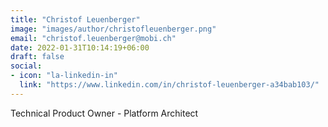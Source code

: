 ```yaml
---
title: "Christof Leuenberger"
image: "images/author/christofleuenberger.png"
email: "christof.leuenberger@mobi.ch"
date: 2022-01-31T10:14:19+06:00
draft: false
social:
- icon: "la-linkedin-in"
  link: "https://www.linkedin.com/in/christof-leuenberger-a34bab103/"
---
```


Technical Product Owner - Platform Architect

